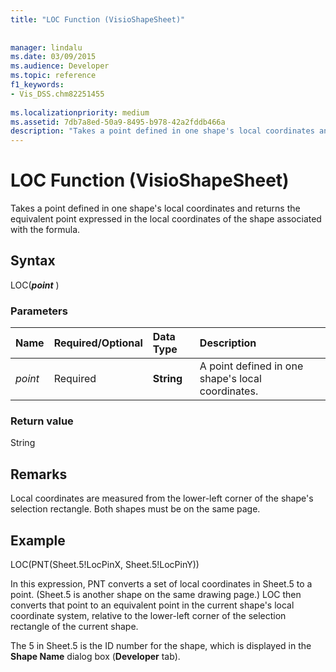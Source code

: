 ```yaml
---
title: "LOC Function (VisioShapeSheet)"
 
 
manager: lindalu
ms.date: 03/09/2015
ms.audience: Developer
ms.topic: reference
f1_keywords:
- Vis_DSS.chm82251455
 
ms.localizationpriority: medium
ms.assetid: 7db7a8ed-50a9-8495-b978-42a2fddb466a
description: "Takes a point defined in one shape's local coordinates and returns the equivalent point expressed in the local coordinates of the shape associated with the formula."
---
```


# LOC Function (VisioShapeSheet)

Takes a point defined in one shape's local coordinates and returns the equivalent point expressed in the local coordinates of the shape associated with the formula.
  
## Syntax

LOC(***point*** )
  
### Parameters

|**Name**|**Required/Optional**|**Data Type**|**Description**|
|:-----|:-----|:-----|:-----|
| *point* <br/> |Required  <br/> |**String** <br/> | A point defined in one shape's local coordinates. |

### Return value

String
  
## Remarks

Local coordinates are measured from the lower-left corner of the shape's selection rectangle. Both shapes must be on the same page.
  
## Example

LOC(PNT(Sheet.5!LocPinX, Sheet.5!LocPinY))
  
In this expression, PNT converts a set of local coordinates in Sheet.5 to a point. (Sheet.5 is another shape on the same drawing page.) LOC then converts that point to an equivalent point in the current shape's local coordinate system, relative to the lower-left corner of the selection rectangle of the current shape.
  
The 5 in Sheet.5 is the ID number for the shape, which is displayed in the **Shape Name** dialog box (**Developer** tab).
  
